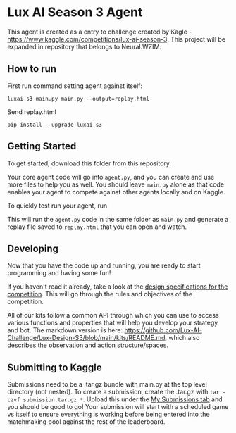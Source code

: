 # Lux AI Season 3 Agent

This agent is created as a entry to challenge created by Kagle - https://www.kaggle.com/competitions/lux-ai-season-3.
This project will be expanded in repository that belongs to Neural.WZIM.

## How to run

First run command setting agent against itself:

```
luxai-s3 main.py main.py --output=replay.html
```

Send replay.html

```
pip install --upgrade luxai-s3
```

## Getting Started

To get started, download this folder from this repository.

Your core agent code will go into `agent.py`, and you can create and use more files to help you as well. You should leave `main.py` alone as that code enables your agent to compete against other agents locally and on Kaggle.

To quickly test run your agent, run



This will run the `agent.py` code in the same folder as `main.py` and generate a replay file saved to `replay.html` that you can open and watch.

## Developing
Now that you have the code up and running, you are ready to start programming and having some fun!

If you haven't read it already, take a look at the [design specifications for the competition](Lux-Design-S3/docs/specs.md). This will go through the rules and objectives of the competition. 

<!-- For a in-depth tutorial, we provide a jupyter notebook both [locally](https://github.com/Lux-AI-Challenge/Lux-Design-S2/blob/main/kits/python/lux-ai-challenge-season-2-tutorial-python.ipynb) and on [Kaggle](https://www.kaggle.com/code/stonet2000/lux-ai-challenge-season-2-tutorial-python) -->

All of our kits follow a common API through which you can use to access various functions and properties that will help you develop your strategy and bot. The markdown version is here: https://github.com/Lux-AI-Challenge/Lux-Design-S3/blob/main/kits/README.md, which also describes the observation and action structure/spaces.

## Submitting to Kaggle

Submissions need to be a .tar.gz bundle with main.py at the top level directory (not nested). To create a submission, create the .tar.gz with `tar -czvf submission.tar.gz *`. Upload this under the [My Submissions tab](https://www.kaggle.com/competitions/lux-ai-season-3/submissions) and you should be good to go! Your submission will start with a scheduled game vs itself to ensure everything is working before being entered into the matchmaking pool against the rest of the leaderboard.